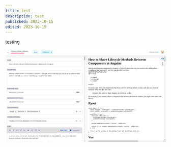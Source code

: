 ```yaml
---
title: test
description: test
published: 2023-10-15
edited: 2023-10-15
---
```

testing



![test](2023-10-14-233147_1582x915_scrot.png)
